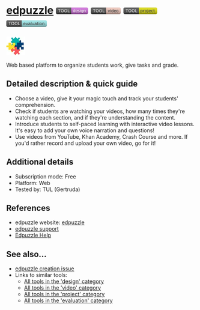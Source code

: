# [edpuzzle](https://edpuzzle.com/)  [<img src="images/design.png" align="bottom">](https://github.com/e-CLOSE/Toolbox/issues?q=label%3A01_TOOL+label%3Adesign) [<img src="images/video.png" align="bottom">](https://github.com/e-CLOSE/Toolbox/issues?q=label%3A01_TOOL+label%3Avideo) [<img src="images/project.png" align="bottom">](https://github.com/e-CLOSE/Toolbox/issues?q=label%3A01_TOOL+label%3Aproject) [<img src="images/evaluation.png" align="bottom">](https://github.com/e-CLOSE/Toolbox/issues?q=label%3A01_TOOL+label%3Aevaluation)

[<img src="images/edpuzzle.png" align="bottom" alt="edpuzzle Logo">](https://edpuzzle.com/)

Web based platform to organize students work, give tasks and grade.


## Detailed description & quick guide

- Choose a video, give it your magic touch and track your students' comprehension.
- Check if students are watching your videos, how many times they're watching each section, and if they're understanding the content.
- Introduce students to self-paced learning with interactive video lessons. It's easy to add your own voice narration and questions!
- Use videos from YouTube, Khan Academy, Crash Course and more. If you'd rather record and upload your own video, go for it!


## Additional details

- Subscription mode: Free
- Platform: Web
- Tested by: TUL (Gertruda)


## References

- edpuzzle website: [edpuzzle](https://edpuzzle.com/)
- [edpuzzle support](https://support.edpuzzle.com/hc/en-us/sections/360001671011-Getting-Started)
- [Edpuzzle Help](https://www.youtube.com/watch?v=MzG597ojhgE)


## See also...

- [edpuzzle creation issue](https://github.com/e-CLOSE/Toolbox/issues/101)
- Links to similar tools:
  - [All tools in the 'design' category](https://github.com/e-CLOSE/Toolbox/issues?q=label%3A01_TOOL+label%3Adesign)
  - [All tools in the 'video' category](https://github.com/e-CLOSE/Toolbox/issues?q=label%3A01_TOOL+label%3Avideo)
  - [All tools in the 'project' category](https://github.com/e-CLOSE/Toolbox/issues?q=label%3A01_TOOL+label%3Aproject)
  - [All tools in the 'evaluation' category](https://github.com/e-CLOSE/Toolbox/issues?q=label%3A01_TOOL+label%3Aevaluation)
